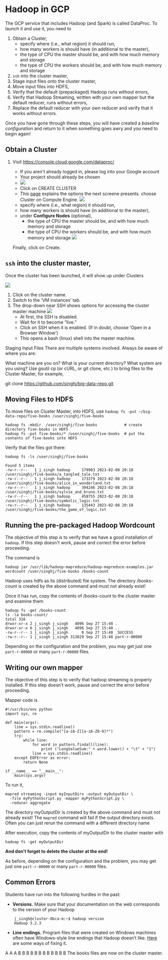 # Hadoop in GCP

The GCP service that includes Hadoop (and Spark) is called DataProc. To launch it and use it, you need to

1. Obtain a Cluster,
    * specify where (i.e., what region) it should run,
    * how many workers is should have (in additional to the master),
    * the type of CPU the master should be, and with how much memory and storage
    * the type of CPU the workers should be, and with how much memory and storage
2. `ssh` into the cluster master,
3. Stage input files onto the cluster master, 
4. Move input files into HDFS,
5. Verify that the default (prepackaged) Hadoop runs without errors,
6. Verify that Hadoop Streaming, written with your own mapper but the default reducer, runs without errors,
7. Replace the default reducer with your own reducer and verify that it works without errors.

Once you have gone through these steps, you will have created a *baseline configuration* and return to it when something goes awry and you need to begin again!

## Obtain a Cluster

1. Visit https://console.cloud.google.com/dataproc/
    * If you aren't already logged in, please log into your Google account
    * Your project should already be chosen
    * ![](https://raw.githubusercontent.com/singhj/big-data-repo/main/hadoop/images/start_dataproc.png)
    * Click on CREATE CLUSTER
    * This [page](https://cloud.google.com/blog/topics/training-certifications/new-trainings-teach-you-the-basics-of-architecting-on-google-cloud) explains the options the next screene presents. choose Cluster on Compute Engine. 
     ![](https://raw.githubusercontent.com/singhj/big-data-repo/main/hadoop/images/create_dataproc_cluster.png)
    * specify where (i.e., what region) it should run,
    * how many workers is should have (in additional to the master),
    * under **Configure Nodes** (optional),
        * the type of CPU the master should be, and with how much memory and storage
        * the type of CPU the workers should be, and with how much memory and storage
    ![](https://raw.githubusercontent.com/singhj/big-data-repo/main/hadoop/images/specify_cluster.png)

    Finally, click on Create.

## `ssh` into the cluster master,

Once the cluster has been launched, it will show up under Clusters

![](https://raw.githubusercontent.com/singhj/big-data-repo/main/hadoop/images/running_clusters_in_dataproc.png)

1. Click on the cluster name.
2. Switch to the ‘VM instances’ tab.
3. The drop-down near SSH shows options for  accessing the cluster master machine
    ![](https://raw.githubusercontent.com/singhj/big-data-repo/main/hadoop/images/ssh_into_cluster_master.png)
    * At first, the SSH is disabled. 
    * Wait for it to become “live.”
    * Click on SSH when it is enabled. (If in doubt, choose ‘Open in a Browser Window’)
    * This opens a bash (linux) shell into the master machine.

Staging Input Files
There are multiple systems involved. Always be aware of where you are:

What machine are you on?
What is your current directory?
What system are you using?
Use gsutil cp (or cURL, or git clone, etc.) to bring files to the Cluster Master, for example,

git clone https://github.com/singhj/big-data-repo.git

## Moving Files to HDFS

To move files on Cluster Master, into HDFS, use `hadoop fs -put ~/big-data-repo/five-books /user/singhj/five-books` 

    hadoop fs -mkdir  /user/singhj/five-books            # create directory five-books in HDFS
    hadoop fs -put five-books/* /user/singhj/five-books  # put the contents of five-books into HDFS

Verify that the files got there:

    hadoop fs -ls /user/singhj/five-books

```
Found 5 items
-rw-r--r--   1 j_singh hadoop     179903 2023-02-08 20:18 /user/singhj/five-books/a_tangled_tale.txt
-rw-r--r--   1 j_singh hadoop     173379 2023-02-08 20:18 /user/singhj/five-books/alice_in_wonderland.txt
-rw-r--r--   1 j_singh hadoop     394246 2023-02-08 20:18 /user/singhj/five-books/sylvie_and_bruno.txt
-rw-r--r--   1 j_singh hadoop     458755 2023-02-08 20:18 /user/singhj/five-books/symbolic_logic.txt
-rw-r--r--   1 j_singh hadoop     135443 2023-02-08 20:18 /user/singhj/five-books/the_game_of_logic.txt
```
## Running the pre-packaged Hadoop Wordcount

The objective of this step is to verify that we have a good installation of `hadoop`. If this step doesn't work, pause and correct the error before proceeding.

The command is

    hadoop jar /usr/lib/hadoop-mapreduce/hadoop-mapreduce-examples.jar wordcount /user/singhj/five-books /books-count

Hadoop uses hdfs as its (distributed) file system. The directory /books-count is created by the above command and must not already exist!

Once it has run, copy the contents of /books-count to the cluster master and examine them

```
hadoop fs -get /books-count
ls -la books-count/
total 316
drwxr-xr-x 2 j_singh j_singh   4096 Sep 27 15:48 .
drwxr-xr-x 6 j_singh j_singh   4096 Sep 27 15:48 ..
-rw-r--r-- 1 j_singh j_singh      0 Sep 27 15:48 _SUCCESS
-rw-r--r-- 1 j_singh j_singh 313829 Sep 27 15:48 part-r-00000
```
Depending on the configuration and the problem, you may get just one `part-r-00000` or many `part-r-00000` files.


## Writing our own mapper

The objective of this step is to verify that hadoop streaming is properly installed. If this step doesn't work, pause and correct the error before proceeding.

Mapper code is

```
#!/usr/bin/env python
import sys, re

def main(argv):
    line = sys.stdin.readline()
    pattern = re.compile("[a-zA-Z][a-zA-Z0-9]*")
    try:
        while line:
            for word in pattern.findall(line):
                print ("LongValueSum:" + word.lower() + "\t" + "1")
            line = sys.stdin.readline()
    except EOFError as error:
        return None

if __name__ == "__main__":
    main(sys.argv)

```

To run it,
```
mapred streaming -input myInputDirs -output myOutputDir \
  -file myPythonScript.py -mapper myPythonScript.py \
  -reducer aggregate
```
The directory myOutputDir is created by the above command and must not already exist! The `mapred` command will fail if the output directory exists. Often you can just rerun the command with a different directory name

After execution, copy the contents of myOutputDir to the cluster master with
```
hadoop fs -get myOutputDir 
```

**And don’t forget to delete the cluster at the end!**

As before, depending on the configuration and the problem, you may get just one `part-r-00000` or many `part-r-00000` files.

## Common Errors

Students have run into the following hurdles in the past:

* **Versions.** Make sure that your documentation on the web corresponds to the version of your Hadoop

```
    j_singh@cluster-8bca-m:~$ hadoop version
    Hadoop 3.2.3
```
*    **Line endings.** Program files that were created on Windows machines often have Windows-style line endings that Hadoop doesn’t like. [Here](https://www.maketecheasier.com/convert-files-from-linux-format-windows/) are some ways of fixing it.



A
A
A
B
B
B
B
B
B
B
B
B
B
B
B
The books files are now on the cluster master.

